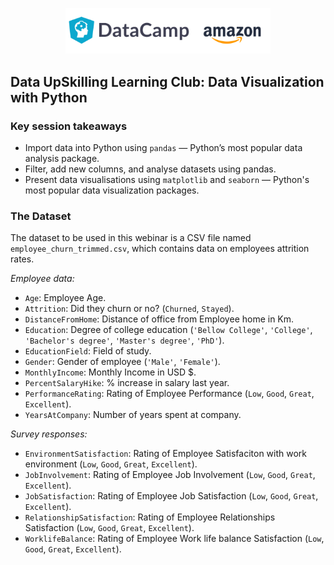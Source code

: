 <p align="center">
<img src="https://github.com/adelnehme/data-upskilling-learning-club/blob/master/assets/datacamp_amazon.png?raw=true" alt = "DataCamp Amazon icon" width="65%">
</p>


## **Data UpSkilling Learning Club: Data Visualization with Python**


### **Key session takeaways**

* Import data into Python using `pandas` — Python’s most popular data analysis package.
* Filter, add new columns, and analyse datasets using pandas.
* Present data visualisations using `matplotlib` and `seaborn` — Python's most popular data visualization packages.

### **The Dataset**

The dataset to be used in this webinar is a CSV file named `employee_churn_trimmed.csv`, which contains data on employees attrition rates.

_Employee data:_

- `Age`: Employee Age.
- `Attrition`: Did they churn or no? (`Churned`, `Stayed`).
- `DistanceFromHome`: Distance of office from Employee home in Km.
- `Education`: Degree of college education (`'Bellow College'`, `'College'`, `'Bachelor's degree'`, `'Master's degree'`, `'PhD'`).
- `EducationField`: Field of study.
- `Gender`: Gender of employee (`'Male'`, `'Female'`).
- `MonthlyIncome`: Monthly Income in USD $.
- `PercentSalaryHike`: % increase in salary last year.
- `PerformanceRating`: Rating of Employee Performance (`Low`, `Good`, `Great`, `Excellent`).
- `YearsAtCompany`: Number of years spent at company.

_Survey responses:_

- `EnvironmentSatisfaction`: Rating of Employee Satisfaciton with work environment (`Low`, `Good`, `Great`, `Excellent`).
- `JobInvolvement`: Rating of Employee Job Involvement (`Low`, `Good`, `Great`, `Excellent`).
- `JobSatisfaction`: Rating of Employee Job Satisfaction (`Low`, `Good`, `Great`, `Excellent`).
- `RelationshipSatisfaction`: Rating of Employee Relationships Satisfaction (`Low`, `Good`, `Great`, `Excellent`).
- `WorklifeBalance`: Rating of Employee Work life balance Satisfaction (`Low`, `Good`, `Great`, `Excellent`).
